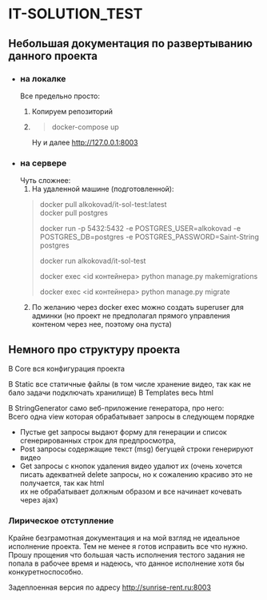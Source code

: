 # IT-SOLUTION_TEST

## Небольшая документация по развертыванию данного проекта

* ### на локалке
    Все предельно просто:
    1. Копируем репозиторий
  2. > docker-compose up
     
     Ну и далее http://127.0.0.1:8003
* ### на сервере
    Чуть сложнее:
  1. На удаленной машине (подготовленной):
  > docker pull alkokovad/it-sol-test:latest \
  > docker pull postgres 
  > 
  > docker run -p 5432:5432 -e POSTGRES_USER=alkokovad -e POSTGRES_DB=postgres -e POSTGRES_PASSWORD=Saint-String postgres 
  > 
  > docker run alkokovad/it-sol-test
  > 
  > docker exec <id контейнера> python manage.py makemigrations
  > 
  > docker exec <id контейнера> python manage.py migrate
  2. По желанию через docker exec можно создать superuser для админки (но проект не предполагал прямого управления контеном через нее, поэтому она пуста)
  
## Немного про структуру проекта

В Core вся конфигурация проекта

В Static все статичные файлы (в том числе хранение видео, так как не бало задачи подключать хранилище)
В Templates весь html

В StringGenerator само веб-приложение генератора, про него: \
Всего одна view которая обрабатывает запросы в следующем порядке 
- Пустые get запросы выдают форму для генерации и список сгенерированных строк для предпросмотра,
- Post запросы содержащие текст (msg) бегущей строки генерируют видео
- Get запросы с кнопок удаления видео удалют их (очень хочется писать адекватней delete запросы, но к сожалению красиво это не получается, так как html <form> их не обрабатывает должным образом и все начинает кочевать через ajax)

### Лирическое отступление

Крайне безграмотная документация и на мой взгляд не идеальное исполнение проекта. Тем не менее я готов исправить все что нужно.
Прошу прощения что большая часть исполнения тестого задания не попала в рабочее время и надеюсь, что данное исполнение хотя бы конкуретноспособно.

Задеплоенная версия по адресу http://sunrise-rent.ru:8003
